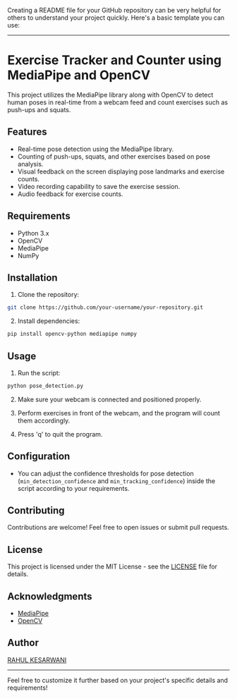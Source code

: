 Creating a README file for your GitHub repository can be very helpful for others to understand your project quickly. Here's a basic template you can use:

---

# Exercise Tracker and Counter using MediaPipe and OpenCV

This project utilizes the MediaPipe library along with OpenCV to detect human poses in real-time from a webcam feed and count exercises such as push-ups and squats.

## Features

- Real-time pose detection using the MediaPipe library.
- Counting of push-ups, squats, and other exercises based on pose analysis.
- Visual feedback on the screen displaying pose landmarks and exercise counts.
- Video recording capability to save the exercise session.
- Audio feedback for exercise counts.

## Requirements

- Python 3.x
- OpenCV
- MediaPipe
- NumPy

## Installation

1. Clone the repository:

```bash
git clone https://github.com/your-username/your-repository.git
```

2. Install dependencies:

```bash
pip install opencv-python mediapipe numpy
```

## Usage

1. Run the script:

```bash
python pose_detection.py
```

2. Make sure your webcam is connected and positioned properly.

3. Perform exercises in front of the webcam, and the program will count them accordingly.

4. Press 'q' to quit the program.

## Configuration

- You can adjust the confidence thresholds for pose detection (`min_detection_confidence` and `min_tracking_confidence`) inside the script according to your requirements.

## Contributing

Contributions are welcome! Feel free to open issues or submit pull requests.

## License

This project is licensed under the MIT License - see the [LICENSE](LICENSE) file for details.

## Acknowledgments

- [MediaPipe](https://mediapipe.dev/)
- [OpenCV](https://opencv.org/)

## Author

[RAHUL KESARWANI](https://github.com/RAHULKES2002)

---

Feel free to customize it further based on your project's specific details and requirements!

